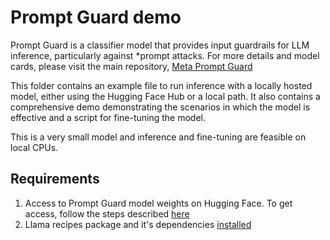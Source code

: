 # Prompt Guard demo
<!-- markdown-link-check-disable -->
Prompt Guard is a classifier model that provides input guardrails for LLM inference, particularly against *prompt attacks. For more details and model cards, please visit the main repository, [Meta Prompt Guard](https://github.com/meta-llama/PurpleLlama/tree/main/Prompt-Guard)

This folder contains an example file to run inference with a locally hosted model, either using the Hugging Face Hub or a local path. It also contains a comprehensive demo demonstrating the scenarios in which the model is effective and a script for fine-tuning the model.

This is a very small model and inference and fine-tuning are feasible on local CPUs.

## Requirements
1. Access to Prompt Guard model weights on Hugging Face. To get access, follow the steps described [here](https://github.com/facebookresearch/PurpleLlama/tree/main/Prompt-Guard#download)
2. Llama recipes package and it's dependencies [installed](https://github.com/meta-llama/llama-recipes?tab=readme-ov-file#installing)
